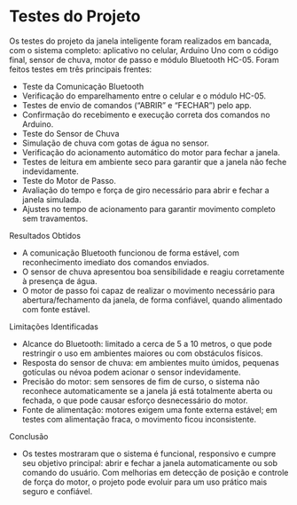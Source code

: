 # Testes do Projeto

Os testes do projeto da janela inteligente foram realizados em bancada, com o sistema completo: aplicativo no celular, Arduino Uno com o código final, sensor de chuva, motor de passo e módulo Bluetooth HC-05.
Foram feitos testes em três principais frentes:
- Teste da Comunicação Bluetooth
- Verificação do emparelhamento entre o celular e o módulo HC-05.
- Testes de envio de comandos (“ABRIR” e “FECHAR”) pelo app.
- Confirmação do recebimento e execução correta dos comandos no Arduino.
- Teste do Sensor de Chuva
- Simulação de chuva com gotas de água no sensor.
- Verificação do acionamento automático do motor para fechar a janela.
- Testes de leitura em ambiente seco para garantir que a janela não feche indevidamente.
- Teste do Motor de Passo.
- Avaliação do tempo e força de giro necessário para abrir e fechar a janela simulada.
- Ajustes no tempo de acionamento para garantir movimento completo sem travamentos.

Resultados Obtidos
- A comunicação Bluetooth funcionou de forma estável, com reconhecimento imediato dos comandos enviados.
- O sensor de chuva apresentou boa sensibilidade e reagiu corretamente à presença de água.
- O motor de passo foi capaz de realizar o movimento necessário para abertura/fechamento da janela, de forma confiável, quando alimentado com fonte estável.

Limitações Identificadas
- Alcance do Bluetooth: limitado a cerca de 5 a 10 metros, o que pode restringir o uso em ambientes maiores ou com obstáculos físicos.
- Resposta do sensor de chuva: em ambientes muito úmidos, pequenas gotículas ou névoa podem acionar o sensor indevidamente.
- Precisão do motor: sem sensores de fim de curso, o sistema não reconhece automaticamente se a janela já está totalmente aberta ou fechada, o que pode causar esforço desnecessário do motor.
- Fonte de alimentação: motores exigem uma fonte externa estável; em testes com alimentação fraca, o movimento ficou inconsistente.

Conclusão
- Os testes mostraram que o sistema é funcional, responsivo e cumpre seu objetivo principal: abrir e fechar a janela automaticamente ou sob comando do usuário. Com melhorias em detecção de posição e controle de força do motor, o projeto pode evoluir para um uso prático mais seguro e confiável.
